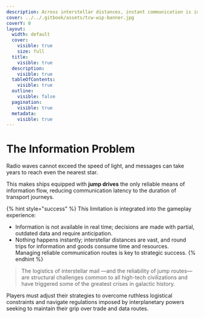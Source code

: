 ```yaml
---
description: Across interstellar distances, instant communication is impossible.
cover: ../../.gitbook/assets/tcw-wip-banner.jpg
coverY: 0
layout:
  width: default
  cover:
    visible: true
    size: full
  title:
    visible: true
  description:
    visible: true
  tableOfContents:
    visible: true
  outline:
    visible: false
  pagination:
    visible: true
  metadata:
    visible: true
---
```


# The Information Problem

Radio waves cannot exceed the speed of light, and messages can take years to reach even the nearest star.

This makes ships equipped with **jump drives** the only reliable means of information flow, reducing communication latency to the duration of transport journeys.

{% hint style="success" %}
This limitation is integrated into the gameplay experience:

* Information is not available in real time; decisions are made with partial, outdated data and require anticipation.
* Nothing happens instantly; interstellar distances are vast, and round trips for information and goods consume time and resources.\
  Managing reliable communication routes is key to strategic success.
{% endhint %}

> The logistics of interstellar mail —and the reliability of jump routes— are structural challenges common to all high-tech civilizations and have triggered some of the greatest crises in galactic history.

Players must adjust their strategies to overcome ruthless logistical constraints and navigate regulations imposed by interplanetary powers seeking to maintain their grip over trade and data routes.
